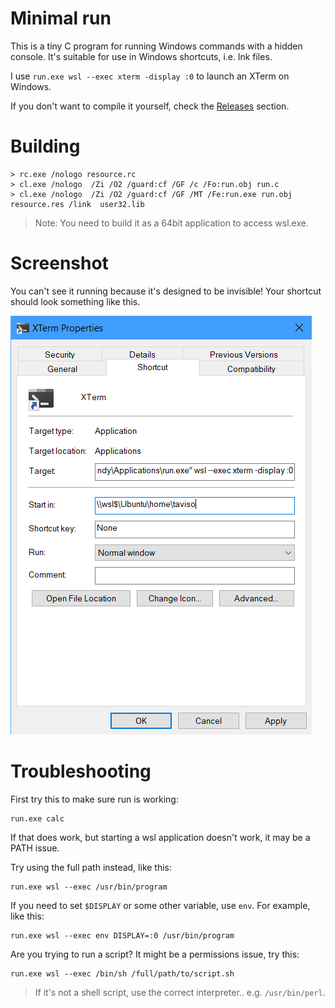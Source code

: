 # Minimal run

This is a tiny C program for running Windows commands with a hidden
console. It's suitable for use in Windows shortcuts, i.e. lnk files.

I use `run.exe wsl --exec xterm -display :0` to launch an XTerm on Windows.

If you don't want to compile it yourself, check the [Releases](https://github.com/taviso/minirun/releases) section.

# Building

```
> rc.exe /nologo resource.rc
> cl.exe /nologo  /Zi /O2 /guard:cf /GF /c /Fo:run.obj run.c
> cl.exe /nologo  /Zi /O2 /guard:cf /GF /MT /Fe:run.exe run.obj resource.res /link  user32.lib
```

> Note: You need to build it as a 64bit application to access wsl.exe.

# Screenshot

You can't see it running because it's designed to be invisible! Your
shortcut should look something like this.

![Screenshot](xterm-example.png)

# Troubleshooting

First try this to make sure run is working:

```
run.exe calc
```

If that does work, but starting a wsl application doesn't work, it may be a
PATH issue.

Try using the full path instead, like this:

```
run.exe wsl --exec /usr/bin/program
```

If you need to set `$DISPLAY` or some other variable, use `env`. For example,
like this:

```
run.exe wsl --exec env DISPLAY=:0 /usr/bin/program
```

Are you trying to run a script? It might be a permissions issue, try this:

```
run.exe wsl --exec /bin/sh /full/path/to/script.sh
```

> If it's not a shell script, use the correct interpreter.. e.g. `/usr/bin/perl`.

